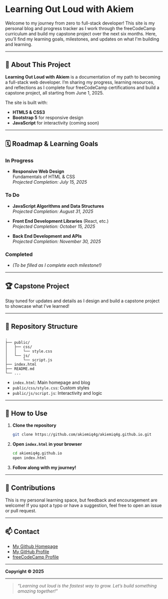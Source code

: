 # Learning Out Loud with Akiem

Welcome to my journey from zero to full-stack developer! This site is my personal blog and progress tracker as I work through the freeCodeCamp curriculum and build my capstone project over the next six months. Here, you'll find my learning goals, milestones, and updates on what I'm building and learning.

---

## 🚀 About This Project

**Learning Out Loud with Akiem** is a documentation of my path to becoming a full-stack web developer. I’m sharing my progress, learning resources, and reflections as I complete four freeCodeCamp certifications and build a capstone project, all starting from June 1, 2025.

The site is built with:
- **HTML5 & CSS3**  
- **Bootstrap 5** for responsive design  
- **JavaScript** for interactivity (coming soon)  

---

## 🗓️ Roadmap & Learning Goals

### In Progress
- **Responsive Web Design**  
  Fundamentals of HTML & CSS  
  _Projected Completion: July 15, 2025_

### To Do
- **JavaScript Algorithms and Data Structures**  
  _Projected Completion: August 31, 2025_

- **Front End Development Libraries** (React, etc.)  
  _Projected Completion: October 15, 2025_

- **Back End Development and APIs**  
  _Projected Completion: November 30, 2025_

### Completed
- _(To be filled as I complete each milestone!)_

---

## 🏆 Capstone Project

Stay tuned for updates and details as I design and build a capstone project to showcase what I’ve learned!

---

## 📂 Repository Structure

```
.
├── public/
│   ├── css/
│   │   └── style.css
│   └── js/
│       └── script.js
├── index.html
├── README.md
└── ...
```

- `index.html`: Main homepage and blog
- `public/css/style.css`: Custom styles
- `public/js/script.js`: Interactivity and logic

---

## 📖 How to Use

1. **Clone the repository**  
   ```bash
   git clone https://github.com/akiemiq4g/akiemiq4g.github.io.git
   ```
2. **Open `index.html` in your browser**  
   ```bash
   cd akiemiq4g.github.io
   open index.html
   ```
3. **Follow along with my journey!**

---

## 📝 Contributions

This is my personal learning space, but feedback and encouragement are welcome! If you spot a typo or have a suggestion, feel free to open an issue or pull request.

---

## 📫 Contact
- [My Github Homepage](https://akiemiq4g.github.io)
- [My GitHub Profile](https://github.com/akiemiq4g)
- [freeCodeCamp Profile](https://www.freecodecamp.org/akiemiq4g)

---

**Copyright © 2025**

---

> _“Learning out loud is the fastest way to grow. Let’s build something amazing together!”_

